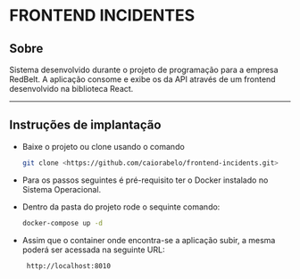 # FRONTEND INCIDENTES

## Sobre

Sistema desenvolvido durante o projeto de programação para a empresa RedBelt. A aplicação consome e exibe os da API através de um frontend desenvolvido na biblioteca React.

-------------------------------------------------

## Instruções de implantação

* Baixe o projeto ou clone usando o comando
     ```bash
    git clone <https://github.com/caiorabelo/frontend-incidents.git>
    ```

* Para os passos seguintes é pré-requisito ter o Docker instalado no Sistema Operacional.

* Dentro da pasta do projeto rode o sequinte comando:
     ```bash
     docker-compose up -d
     ```

* Assim que o container onde encontra-se a aplicação subir, a mesma poderá ser acessada na seguinte URL:
    ```bash
     http://localhost:8010
     ```